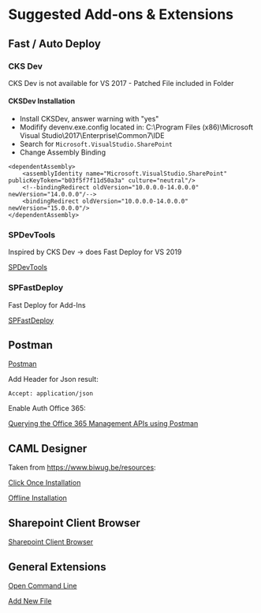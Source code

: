 # Suggested Add-ons & Extensions

## Fast / Auto Deploy

### CKS Dev

CKS Dev is not available for VS 2017 - Patched File included in Folder

#### CKSDev Installation

- Install CKSDev, answer warning with "yes"
- Modifify devenv.exe.config located in: C:\Program Files (x86)\Microsoft Visual Studio\2017\Enterprise\Common7\IDE
- Search for `Microsoft.VisualStudio.SharePoint`
- Change Assembly Binding

```
<dependentAssembly>
    <assemblyIdentity name="Microsoft.VisualStudio.SharePoint" publicKeyToken="b03f5f7f11d50a3a" culture="neutral"/>
    <!--bindingRedirect oldVersion="10.0.0.0-14.0.0.0" newVersion="14.0.0.0"/-->
    <bindingRedirect oldVersion="10.0.0.0-14.0.0.0" newVersion="15.0.0.0"/>
</dependentAssembly>
```

### SPDevTools

Inspired by CKS Dev -> does Fast Deploy for VS 2019

[SPDevTools](https://marketplace.visualstudio.com/items?itemName=MarcusKaseder.SPDevTools)

### SPFastDeploy

Fast Deploy for Add-Ins

[SPFastDeploy](https://marketplace.visualstudio.com/items?itemName=SteveCurranMVP.SPFastDeploy)

## Postman

[Postman](https://www.getpostman.com/)

Add Header for Json result:

```
Accept: application/json
```

Enable Auth Office 365:

[Querying the Office 365 Management APIs using Postman](https://blogs.msdn.microsoft.com/emeamsgdev/2018/08/03/querying-the-office-365-management-apis-using-postman/)

## CAML Designer

Taken from https://www.biwug.be/resources:

[Click Once Installation](http://camldesigner.blob.core.windows.net/clickonce/CamlDesigner2013.application)

[Offline Installation](http://camldesigner.blob.core.windows.net/offlinepackage/CamlDesigner2013.zip)


## Sharepoint Client Browser

[Sharepoint Client Browser](https://github.com/bramdejager/spcb)

## General Extensions

[Open Command Line](https://marketplace.visualstudio.com/items?itemName=MadsKristensen.OpenCommandLine)

[Add New File](https://marketplace.visualstudio.com/items?itemName=MadsKristensen.AddNewFile)
